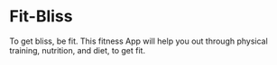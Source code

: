 # Fit-Bliss
To get bliss, be fit. This fitness App will help you out through physical training, nutrition, and diet, to get fit.
